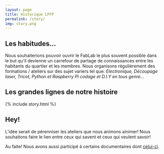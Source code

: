 ```yaml
---
layout: page
title: Historique LPFP
permalink: /story/
img: story.png
---
```


## Les habitudes...
Nous souhaiterions pouvoir ouvrir le FabLab le plus souvent possible dans le but qu'il devienne un carrefour de partage de connaissances entre les habitants du quartier et les membres. Nous organisons régulièrement des formations / ateliers sur des sujet variers tel que:
*Electronique, Découpage laser, Tricot, Python et Raspberry Pi codage et D.I.Y en tous genre...*

## Les grandes lignes de notre histoire
{% include story.html %}

## Hey!
L’idée serait de pérenniser les ateliers que nous animons ainimer!
Nous souhaitons faire le lien entre ceux qui savent et ceux qui veulent savoir!

Au faite! Nous avons aussi participé à certains documentaires dont [celui-ci](https://vimeo.com/114572226).
